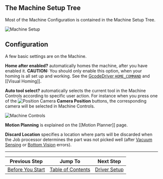 ## The Machine Setup Tree

Most of the Machine Configuration is contained in the Machine Setup Tree.

![Machine Setup](https://user-images.githubusercontent.com/9963310/105196780-45137300-5b3c-11eb-82a0-bd118b236b3a.png)

## Configuration 

A few basic settings are on the Machine.

**Home after enabled?** automatically homes the machine, after you have enabled it. **CAUTION:** You should only enable this option, when your homing is all set up and working. See the [GcodeDriver `HOME_COMMAND`](https://github.com/openpnp/openpnp/wiki/GcodeDriver%3A-Command-Reference#home_command) and [[Visual Homing]].

**Auto tool select?** automatically selects the current tool in the Machine Controls according to specific user action. For instance when you press one of the ![Position Camera](https://user-images.githubusercontent.com/9963310/105197609-14800900-5b3d-11eb-8ea2-1975b38360c8.png) **Camera Position** buttons, the corresponding camera will be selected in Machine Controls. 

![Machine Controls](https://user-images.githubusercontent.com/9963310/105197874-5d37c200-5b3d-11eb-9dc0-6e69d6adb768.png)

**Motion Planning** is explained on the [[Motion Planner]] page. 

**Discard Location** specifies a location where parts will be discarded when the Job processor determines the part was not picked well (after [Vacuum Sensing](https://github.com/openpnp/openpnp/wiki/Setup-and-Calibration%3A-Vacuum-Sensing) or [Bottom Vision](https://github.com/openpnp/openpnp/wiki/Setup-and-Calibration%3A-Bottom-Vision) errors).


***

| Previous Step                 | Jump To                 | Next Step                                   |
| ----------------------------- | ----------------------- | ------------------------------------------- |
| [Before You Start](https://github.com/openpnp/openpnp/wiki/Setup-and-Calibration%3A-Before-You-Start) | [Table of Contents](https://github.com/openpnp/openpnp/wiki/Setup-and-Calibration) | [Driver Setup](https://github.com/openpnp/openpnp/wiki/Setup-and-Calibration%3A-Driver-Setup) |